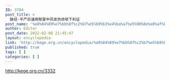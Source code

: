 ```yaml
---
ID: 3784
post_title: >
  脉经·平产后诸病郁冒中风发热烦呕下利证
post_name: '%e8%84%89%e7%bb%8f%c2%b7%e5%b9%b3%e4%ba%a7%e5%90%8e%e8%af%b8%e7%97%85%e9%83%81%e5%86%92%e4%b8%ad%e9%a3%8e%e5%8f%91%e7%83%ad%e7%83%a6%e5%91%95%e4%b8%8b%e5%88%a9%e8%af%81'
author: Editor
post_date: 2022-02-08 21:45:47
layout: encyclopedia
link: 'http://kege.org.cn/encyclopedia/%e8%84%89%e7%bb%8f%c2%b7%e5%b9%b3%e4%ba%a7%e5%90%8e%e8%af%b8%e7%97%85%e9%83%81%e5%86%92%e4%b8%ad%e9%a3%8e%e5%8f%91%e7%83%ad%e7%83%a6%e5%91%95%e4%b8%8b%e5%88%a9%e8%af%81'
published: true
tags: [ ]
categories: [ ]
---
```

http://kege.org.cn/3332